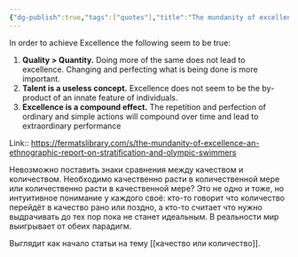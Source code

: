 ```yaml
---
{"dg-publish":true,"tags":["quotes"],"title":"The mundanity of excellence","date":"2021-08-03T16:41:00+03:00","modified_at":"2022-06-07T09:18:01+03:00","permalink":"/quotes/202108031641/","dgHomeLink":false,"dgPassFrontmatter":true}
---
```



In order to achieve Excellence the following seem to be true:
1.  **Quality > Quantity.** Doing more of the same does not lead to excellence. Changing and perfecting what is being done is more important. 
2.  **Talent is a useless concept.** Excellence does not seem to be the by-product of an innate feature of individuals. 
3.  **Excellence is a compound effect.** The repetition and perfection of ordinary and simple actions will compound over time and lead to extraordinary performance

Link:: https://fermatslibrary.com/s/the-mundanity-of-excellence-an-ethnographic-report-on-stratification-and-olympic-swimmers

<!-- Какие у меня мысли по этому поводу в моменте? -->

Невозможно поставить знаки сравнения между качеством и количеством. Необходимо качественно расти в количественной мере или количественно расти в качественной мере? Это не одно и тоже, но интуитивное понимание у каждого своё: кто-то говорит что количество перейдёт в качество рано или поздно, а кто-то считает что нужно выдрачивать до тех пор пока не станет идеальным. В реальности мир выигрывает от обеих парадигм.

<!-- Надо ли связать с каким-то доступными заметками? -->

Выглядит как начало статьи на тему [[качество или количество]].
